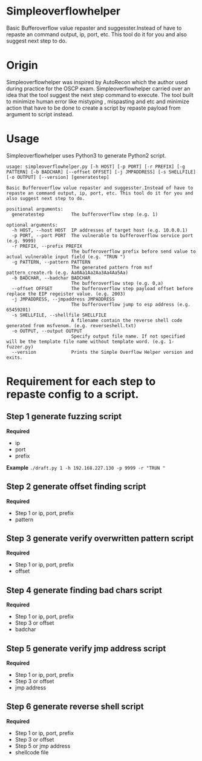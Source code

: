 # Simpleoverflowhelper

Basic Bufferoverflow value repaster and suggesster.Instead of have to repaste an command output, ip, port, etc. This tool do it for you and also suggest next step to do.

# Origin

Simpleoverflowhelper was inspired by AutoRecon which the author used during practice for the OSCP exam. Simpleoverflowhelper carried over an idea that the tool suggest the next step command to execute. The tool built to minimize human error like mistyping , mispasting and etc and minimize action that have to be done to create a script by repaste payload from argument to script instead.

# Usage

Simpleoverflowhelper uses Python3 to generate Python2 script.

```
usage: simpleoverflowhelper.py [-h HOST] [-p PORT] [-r PREFIX] [-g PATTERN] [-b BADCHAR] [--offset OFFSET] [-j JMPADDRESS] [-s SHELLFILE] [-o OUTPUT] [--version] [generatestep]

Basic Bufferoverflow value repaster and suggesster.Instead of have to repaste an command output, ip, port, etc. This tool do it for you and also suggest next step to do.

positional arguments:
  generatestep          The bufferoverflow step (e.g. 1)

optional arguments:
  -h HOST, --host HOST  IP addresses of target host (e.g. 10.0.0.1)
  -p PORT, --port PORT  The vulnerable to bufferoverflow service port (e.g. 9999)
  -r PREFIX, --prefix PREFIX
                        The bufferoverflow prefix before send value to actual vulnerable input field (e.g. "TRUN ")
  -g PATTERN, --pattern PATTERN
                        The generated pattern from msf pattern_create.rb (e.g. Aa0Aa1Aa2Aa3Aa4Aa5Aa)
  -b BADCHAR, --badchar BADCHAR
                        The bufferoverflow step (e.g. 0,a)
  --offset OFFSET       The bufferoverflow step payload offset before replace the EIP regeister value. (e.g. 2003)
  -j JMPADDRESS, --jmpaddress JMPADDRESS
                        The bufferoverflow jump to esp address (e.g. 65459201)
  -s SHELLFILE, --shellfile SHELLFILE
                        A filename contain the reverse shell code generated from msfvenom. (e.g. reverseshell.txt)
  -o OUTPUT, --output OUTPUT
                        Specify output file name. If not specified will be the template file name without template word. (e.g. 1-fuzzer.py)
  --version             Prints the Simple Overflow Helper version and exits.
```

# Requirement for each step to repaste config to a script.

## Step 1 generate fuzzing script

**Required**
- ip
- port
- prefix

**Example**
`./draft.py 1 -h 192.168.227.130 -p 9999 -r "TRUN "`

## Step 2 generate offset finding script

**Required**
- Step 1 or ip, port, prefix
- pattern

## Step 3 generate verify overwritten pattern script

**Required**
- Step 1 or ip, port, prefix
- offset

## Step 4 generate finding bad chars script

**Required**
- Step 1 or ip, port, prefix
- Step 3 or offset
- badchar

## Step 5 generate verify jmp address script

**Required**
- Step 1 or ip, port, prefix
- Step 3 or offset
- jmp address

## Step 6 generate reverse shell script

**Required**
- Step 1 or ip, port, prefix
- Step 3 or offset
- Step 5 or jmp address
- shellcode file

